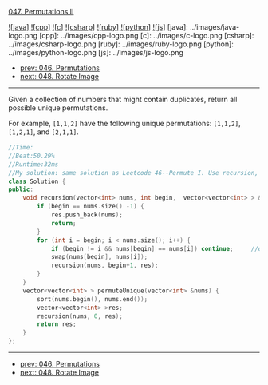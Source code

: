 [047. Permutations II](https://leetcode.com/problems/permutations-ii/)

[![java]](../java/047-permutations-ii.md)
[![cpp]](../cpp/047-permutations-ii.md)
[![c]](../c/047-permutations-ii.md)
[![csharp]](../csharp/047-permutations-ii.md)
[![ruby]](../ruby/047-permutations-ii.md)
[![python]](../python/047-permutations-ii.md)
[![js]](../js/047-permutations-ii.md)
[java]: ../images/java-logo.png
[cpp]: ../images/cpp-logo.png
[c]: ../images/c-logo.png
[csharp]: ../images/csharp-logo.png
[ruby]: ../images/ruby-logo.png
[python]: ../images/python-logo.png
[js]: ../images/js-logo.png

- [prev: 046. Permutations](046-permutations.md)
- [next: 048. Rotate Image](048-rotate-image.md)

---
Given a collection of numbers that might contain duplicates, return all possible unique permutations.

For example,
```[1,1,2]``` have the following unique permutations:
```[1,1,2]```, ```[1,2,1]```, and ```[2,1,1]```.
```C++
//Time:
//Beat:50.29%
//Runtime:32ms
//My solution: same solution as Leetcode 46--Permute I. Use recursion, DFS and do a little revise
class Solution {
public:
    void recursion(vector<int> nums, int begin,  vector<vector<int> > &res) {
        if (begin == nums.size() -1) {
            res.push_back(nums);
            return;
        }
        for (int i = begin; i < nums.size(); i++) {
            if (begin != i && nums[begin] == nums[i]) continue;     //difference from leetcode 46
            swap(nums[begin], nums[i]);
            recursion(nums, begin+1, res);
        }
    }
    vector<vector<int> > permuteUnique(vector<int> &nums) {
        sort(nums.begin(), nums.end());
        vector<vector<int> >res;
        recursion(nums, 0, res);
        return res;
    }
};
```


---

- [prev: 046. Permutations](046-permutations.md)
- [next: 048. Rotate Image](048-rotate-image.md)
